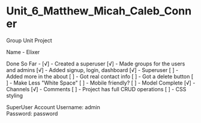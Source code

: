# Unit_6_Matthew_Micah_Caleb_Conner
Group Unit Project

Name - Elixer

Done So Far - 
[√] - Created a superuser 
[√] - Made groups for the users and admins 
[√] - Added signup, login, dashboard 
[√] - Superuser
[ ] - Added more in the about
[ ] - Got real contact info
[ ] - Got a delete button
[ ] - Make Less "White Space"
[ ] - Mobile friendly?
[ ] - Model Complete 
[√] - Channels 
[√] - Comments 
[ ] - Project has full CRUD operations 
[ ] - CSS styling

SuperUser Account
Username: admin  
Password: password 